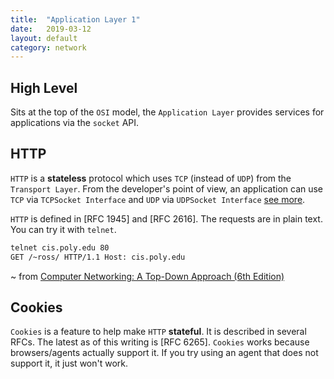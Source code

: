 ```yaml
---
title:  "Application Layer 1"
date:   2019-03-12
layout: default
category: network
---
```


## High Level

Sits at the top of the `OSI` model, the `Application Layer` provides services for applications via the `socket` API.

## HTTP

`HTTP` is a **stateless** protocol which uses `TCP` (instead of `UDP`) from the `Transport Layer`. From the developer's point of view, an application can use `TCP` via `TCPSocket Interface` and `UDP` via `UDPSocket Interface` [see more](https://www.w3.org/2012/sysapps/tcp-udp-sockets/#interface-tcpsocket).

`HTTP` is defined in [RFC 1945] and [RFC 2616]. The requests are in plain text. You can try it with `telnet`.

```bash
telnet cis.poly.edu 80
GET /~ross/ HTTP/1.1 Host: cis.poly.edu
```
~ from [Computer Networking: A Top-Down Approach (6th Edition)](https://www.amazon.com/Computer-Networking-Top-Down-Approach-6th/dp/0132856204)

## Cookies

`Cookies` is a feature to help make `HTTP` **stateful**. It is described in several RFCs. The latest as of this writing is [RFC 6265]. `Cookies` works because browsers/agents actually support it. If you try using an agent that does not support it, it just won't work.